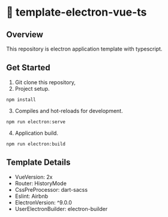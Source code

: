 # 🍔 template-electron-vue-ts
## Overview
This repository is electron application template with typescript.
## Get Started
1. Git clone this repository,
2. Project setup.
```
npm install  
```
3. Compiles and hot-reloads for development.
```
npm run electron:serve
```
4. Application build.
```
npm run electron:build
```
## Template Details
- VueVersion: 2x
- Router: HistoryMode
- CssPreProcessor: dart-sacss
- Eslint: Airbnb
- ElectronVersion: ^9.0.0
- UserElectronBuilder: electron-builder